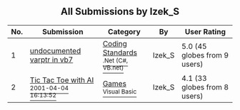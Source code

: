 ﻿<div align="center">

## All Submissions by Izek\_S

</div>

No.  | Submission | Category | By   | User Rating
---- | ---------- | -------- | ---- | -----------
1 | [undocumented varptr in vb7<br />](https://github.com/Planet-Source-Code/izek-s-undocumented-varptr-in-vb7__10-463) | [Coding Standards<br /><sup>.Net (C#, VB.net)</sup>](../ByCategory/coding-standards__10-33.md) | Izek\_S | 5.0 (45 globes from 9 users)
2 | [Tic Tac Toe with AI<br /><sup>2001-04-04 16:13:52</sup>](https://github.com/Planet-Source-Code/izek-s-tic-tac-toe-with-ai__1-22137) | [Games<br /><sup>Visual Basic</sup>](../ByCategory/games__1-38.md) | Izek\_S | 4.1 (33 globes from 8 users)
